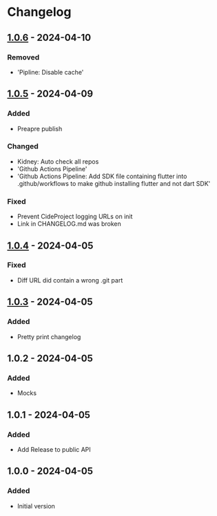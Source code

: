 # Changelog

## [1.0.6] - 2024-04-10

### Removed

- 'Pipline: Disable cache'

## [1.0.5] - 2024-04-09

### Added

- Preapre publish

### Changed

- Kidney: Auto check all repos
- 'Github Actions Pipeline'
- 'Github Actions Pipeline: Add SDK file containing flutter into .github/workflows to make github installing flutter and not dart SDK'

### Fixed

- Prevent CideProject logging URLs on init
- Link in CHANGELOG.md was broken

## [1.0.4] - 2024-04-05

### Fixed

- Diff URL did contain a wrong .git part

## [1.0.3] - 2024-04-05

### Added

- Pretty print changelog

## 1.0.2 - 2024-04-05

### Added

- Mocks

## 1.0.1 - 2024-04-05

### Added

- Add Release to public API

## 1.0.0 - 2024-04-05

### Added

- Initial version

[1.0.6]: https://github.com/inlavigo/gg_changelog/compare/1.0.5...1.0.6
[1.0.5]: https://github.com/inlavigo/gg_changelog/compare/1.0.4...1.0.5
[1.0.4]: https://github.com/inlavigo/gg_changelog/compare/1.0.3...1.0.4
[1.0.3]: https://github.com/inlavigo/gg_changelog/compare/1.0.2...1.0.3
